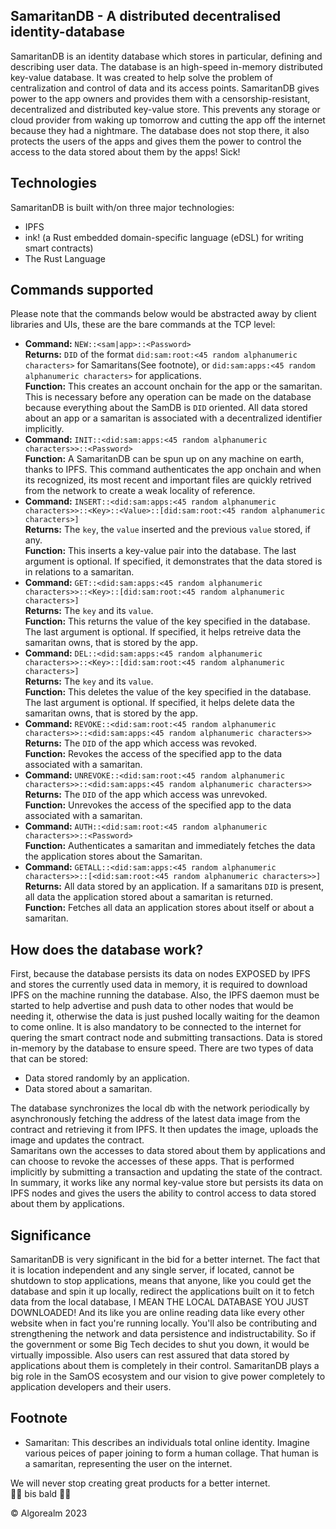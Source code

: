 ## SamaritanDB - A distributed decentralised identity-database
SamaritanDB is an identity database which stores in particular, defining and describing user data.
The database is an high-speed in-memory distributed key-value database. It was created to help solve the problem of centralization and control of data and its access points. 
SamaritanDB gives power to the app owners and provides them with a censorship-resistant, decentralized and distributed key-value store. This prevents any storage or cloud provider from waking up tomorrow and cutting the app off the internet because they had a nightmare. 
The database does not stop there, it also protects the users of the apps and gives them the power to control the access to the data stored about them by the apps! Sick! 
## Technologies
SamaritanDB is built with/on three major technologies:
- IPFS 
- ink! (a Rust embedded domain-specific language (eDSL) for writing smart contracts)
- The Rust Language
## Commands supported
Please note that the commands below would be abstracted away by client libraries and UIs, these are the bare commands at the TCP level:
- <b>Command:</b> `NEW::<sam|app>::<Password>`<br>
<b>Returns:</b> `DID` of the format `did:sam:root:<45 random alphanumeric characters>` for Samaritans(See footnote), or `did:sam:apps:<45 random alphanumeric characters>` for applications.<br>
<b>Function:</b> This creates an account onchain for the app or the samaritan. This is necessary before any operation can be made on the database because everything about the SamDB is `DID` oriented. All data stored about an app or a samaritan is associated with a decentralized identifier implicitly.
- <b>Command:</b> `INIT::<did:sam:apps:<45 random alphanumeric characters>>::<Password>`<br>
<b>Function:</b> A SamaritanDB can be spun up on any machine on earth, thanks to IPFS. This command authenticates the app onchain and when its recognized, its most recent and important files are quickly retrived from the network to create a weak locality of reference.
- <b>Command:</b> `INSERT::<did:sam:apps:<45 random alphanumeric characters>>::<Key>::<Value>::[did:sam:root:<45 random alphanumeric characters>]`<br>
<b>Returns:</b> The `key`, the `value` inserted and the previous `value` stored, if any.</br>
<b>Function:</b> This inserts a key-value pair into the database. The last argument is optional. If specified, it demonstrates that the data stored is in relations to a samaritan.
- <b>Command:</b> `GET::<did:sam:apps:<45 random alphanumeric characters>>::<Key>::[did:sam:root:<45 random alphanumeric characters>]`</br>
<b>Returns:</b> The `key` and its `value`.</br>
<b>Function:</b> This returns the value of the key specified in the database. The last argument is optional. If specified, it helps retreive data the samaritan owns, that is stored by the app.
- <b>Command:</b> `DEL::<did:sam:apps:<45 random alphanumeric characters>>::<Key>::[did:sam:root:<45 random alphanumeric characters>]`</br>
<b>Returns:</b> The `key` and its `value`.</br>
<b>Function:</b> This deletes the value of the key specified in the database. The last argument is optional. If specified, it helps delete data the samaritan owns, that is stored by the app.
- <b>Command:</b> `REVOKE::<did:sam:root:<45 random alphanumeric characters>>::<did:sam:apps:<45 random alphanumeric characters>>`</br>
<b>Returns:</b> The `DID` of the app which access was revoked.</br>
<b>Function:</b> Revokes the access of the specified app to the data associated with a samaritan.
- <b>Command:</b> `UNREVOKE::<did:sam:root:<45 random alphanumeric characters>>::<did:sam:apps:<45 random alphanumeric characters>>`</br>
<b>Returns:</b> The `DID` of the app which access was unrevoked.</br>
<b>Function:</b> Unrevokes the access of the specified app to the data associated with a samaritan.
- <b>Command:</b> `AUTH::<did:sam:root:<45 random alphanumeric characters>>::<Password>`</br>
<b>Function:</b> Authenticates a samaritan and immediately fetches the data the application stores about the Samaritan.
- <b>Command:</b> `GETALL::<did:sam:apps:<45 random alphanumeric characters>>::[<did:sam:root:<45 random alphanumeric characters>>]`</br>
<b>Returns:</b> All data stored by an application. If a samaritans `DID` is present, all data the application stored about a samaritan is returned.</br>
<b>Function:</b> Fetches all data an application stores about itself or about a samaritan.

## How does the database work?
First, because the database persists its data on nodes EXPOSED by IPFS and stores the currently used data in memory, it is required to download IPFS on the machine running the database. Also, the IPFS daemon must be started to help advertise and push data to other nodes that would be needing it, otherwise the data is just pushed locally waiting for the deamon to come online.
It is also mandatory to be connected to the internet for quering the smart contract node and submitting transactions. 
Data is stored in-memory by the database to ensure speed. There are two types of data that can be stored:</b>
- Data stored randomly by an application.
- Data stored about a samaritan.</br>

The database synchronizes the local db with the network periodically by asynchronously fetching the address of the latest data image from the contract and retrieving it from IPFS. It then updates the image, uploads the image and updates the contract.</br>Samaritans own the accesses to data stored about them by applications and can choose to revoke the accesses of these apps. That is performed implicitly by submitting a transaction and updating the state of the contract. In summary, it works like any normal key-value store but persists its data on IPFS nodes and gives the users the ability to control access to data stored about them by applications.
## Significance
SamaritanDB is very significant in the bid for a better internet. The fact that it is location independent and any single server, if located, cannot be shutdown to stop applications, means that anyone, like you could get the database and spin it up locally, redirect the applications built on it to fetch data from the local database, I MEAN THE LOCAL DATABASE YOU JUST DOWNLOADED! And its like you are online reading data like every other website when in fact you're running locally. You'll also be contributing and strengthening the network and data persistence and indistructability. So if the government or some Big Tech decides to shut you down, it would be virtually impossible. Also users can rest assured that data stored by applications about them is completely in their control.
SamaritanDB plays a big role in the SamOS ecosystem and our vision to give power completely to application developers and their users.

## Footnote
- Samaritan: This describes an individuals total online identity. Imagine various peices of paper joining to form a human collage. That human is a samaritan, representing the user on the internet.

We will never stop creating great products for a better internet.</br>
👋🏽 bis bald 👋🏽

&copy; Algorealm 2023
